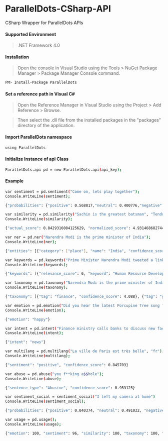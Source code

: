 # ParallelDots-CSharp-API
CSharp Wrapper for ParallelDots APIs
#### Supported Environment
> .NET Framework 4.0
#### Installation

> Open the console in Visual Studio using the Tools > NuGet Package Manager > Package Manager Console command.

```sh
PM> Install-Package ParallelDots
```

#### Set a reference path in Visual C#

> Open the Reference Manager in Visual Studio using the Project > Add Reference > Browse.

> Then select the .dll file from the installed packages in the "packages" directory of the application.

#### Import ParallelDots namespace
```sh
using ParallelDots
```
#### Initialize Instance of api Class
```sh
ParallelDots.api pd = new ParallelDots.api(api_key);
```
#### Example
```sh
var sentiment = pd.sentiment("Come on, lets play together");
Console.WriteLine(sentiment);

{"probabilities": {"positive": 0.568817,"neutral": 0.400776,"negative": 0.030407}, "sentiment":"positive"}

var similarity = pd.similarity("Sachin is the greatest batsman", "Tendulkar is the finest cricketer");
Console.WriteLine(similarity);

{"actual_score": 0.8429316084125629, "normalized_score": 4.931468682744329, "similarity": 4.931468682744329}

var ner = pd.ner("Narendra Modi is the prime minister of India");
Console.WriteLine(ner);

{"entities": [{"category": ["place"], "name": "India", "confidence_score": 1.0}, {"category": ["person"], "name": "Narendra Modi", "confidence_score": 1.0}]}

var keywords = pd.keywords("Prime Minister Narendra Modi tweeted a link to the speech Human Resource Development Minister Smriti Irani made in the Lok Sabha during the debate on the ongoing JNU row and the suicide of Dalit scholar Rohith Vemula at the Hyderabad Central University.");
Console.WriteLine(keywords);

{"keywords": [{"relevance_score": 6, "keyword": "Human Resource Development Minister Smriti Irani"}, {"relevance_score": 4, "keyword": "Prime Minister Narendra Modi"}, {"relevance_score": 3, "keyword": "Hyderabad Central University"}, {"relevance_score": 3, "keyword": "ongoing JNU row"}, {"relevance_score": 2, "keyword": "Dalit scholar"}, {"relevance_score": 2, "keyword": "Lok Sabha"}, {"relevance_score": 2, "keyword": "Rohith Vemula"}]}

var taxonomy = pd.taxonomy("Narendra Modi is the prime minister of India");
Console.WriteLine(taxonomy);

{"taxonomy": [{"tag": "finance", "confidence_score": 4.088}, {"tag": "government", "confidence_score": 3.4284}, {"tag": "business", "confidence_score": 1.2719}]}

var emotion = pd.emotion("Did you hear the latest Porcupine Tree song ? It's rocking !");
Console.WriteLine(emotion);

{"emotion": "happy"}

var intent = pd.intent("Finance ministry calls banks to discuss new facility to drain cash");
Console.WriteLine(intent);

{"intent": "news"}

var multilang = pd.multilang("La ville de Paris est très belle", "fr");
Console.WriteLine(multilang);

{"sentiment": "positive", "confidence_score": 0.845703}

var abuse = pd.abuse("you f**king a$$hole");
Console.WriteLine(abuse);

{"sentence_type": "Abusive", "confidence_score": 0.953125}

var sentiment_social = sentiment_social("I left my camera at home")
Console.WriteLine(sentiment_social);

{"probabilities": {"positive": 0.040374, "neutral": 0.491032, "negative": 0.468594}}

var usage = pd.usage();
Console.WriteLine(usage);

{"emotion": 100, "sentiment": 96, "similarity": 100, "taxonomy": 100, "abuse": 100, "intent": 100, "keywords": 100, "ner": 100, "multilang": 100, "sentiment_social": 97}
```
